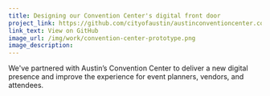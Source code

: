 ```yaml
---
title: Designing our Convention Center's digital front door
project_link: https://github.com/cityofaustin/austinconventioncenter.com
link_text: View on GitHub
image_url: /img/work/convention-center-prototype.png
image_description: 
---
```


We've partnered with Austin’s Convention Center to deliver a new digital presence and improve the experience for event planners, vendors, and attendees. 